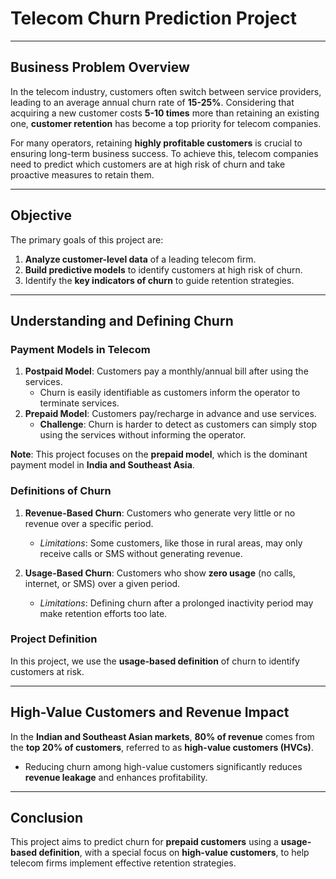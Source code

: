 # **Telecom Churn Prediction Project**

---

## **Business Problem Overview**

In the telecom industry, customers often switch between service providers, leading to an average annual churn rate of **15-25%**. Considering that acquiring a new customer costs **5-10 times** more than retaining an existing one, **customer retention** has become a top priority for telecom companies. 

For many operators, retaining **highly profitable customers** is crucial to ensuring long-term business success. To achieve this, telecom companies need to predict which customers are at high risk of churn and take proactive measures to retain them.

---

## **Objective**

The primary goals of this project are:
1. **Analyze customer-level data** of a leading telecom firm.
2. **Build predictive models** to identify customers at high risk of churn.
3. Identify the **key indicators of churn** to guide retention strategies.

---

## **Understanding and Defining Churn**

### **Payment Models in Telecom**

1. **Postpaid Model**: Customers pay a monthly/annual bill after using the services. 
   - Churn is easily identifiable as customers inform the operator to terminate services.  
2. **Prepaid Model**: Customers pay/recharge in advance and use services.
   - **Challenge**: Churn is harder to detect as customers can simply stop using the services without informing the operator.

**Note**: This project focuses on the **prepaid model**, which is the dominant payment model in **India and Southeast Asia**.

### **Definitions of Churn**

1. **Revenue-Based Churn**: Customers who generate very little or no revenue over a specific period.  
   - *Limitations*: Some customers, like those in rural areas, may only receive calls or SMS without generating revenue.

2. **Usage-Based Churn**: Customers who show **zero usage** (no calls, internet, or SMS) over a given period.  
   - *Limitations*: Defining churn after a prolonged inactivity period may make retention efforts too late.

### **Project Definition**  
In this project, we use the **usage-based definition** of churn to identify customers at risk.

---

## **High-Value Customers and Revenue Impact**

In the **Indian and Southeast Asian markets**, **80% of revenue** comes from the **top 20% of customers**, referred to as **high-value customers (HVCs)**.  
- Reducing churn among high-value customers significantly reduces **revenue leakage** and enhances profitability.

---

## **Conclusion**

This project aims to predict churn for **prepaid customers** using a **usage-based definition**, with a special focus on **high-value customers**, to help telecom firms implement effective retention strategies.
